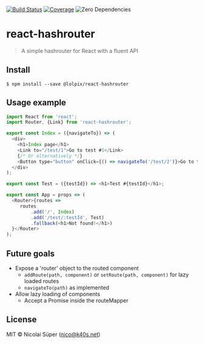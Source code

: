 [![Build Status](https://travis-ci.org/nicolaisueper/react-hashrouter.svg?branch=master)](https://travis-ci.org/nicolaisueper/react-hashrouter)
[![Coverage](https://codecov.io/gh/nicolaisueper/react-hashrouter/branch/master/graph/badge.svg)](https://codecov.io/gh/nicolaisueper/react-hashrouter)
![Zero Dependencies](https://img.shields.io/badge/0-Zero%20Dependencies-green.svg)


# react-hashrouter
> A simple hashrouter for React with a fluent API

## Install
```
$ npm install --save @lolpix/react-hashrouter
```

## Usage example
```javascript
import React from 'react';
import Router, {Link} from 'react-hashrouter';

export const Index = ({navigateTo}) => (
  <div>
    <h1>Index page</h1>
    <Link to="/test/1">Go to test #1</Link>
    {/* Or alternatively */}
    <Button type="button" onClick={() => navigateTo('/test/2')}>Go to test #2</Button>
  </div>
);

export const Test = ({testId}) => <h1>Test #{testId}</h1>;

export const App = props => (
  <Router>{routes =>
     routes
         .add('/', Index)
         .add('/test/:testId', Test)
         .fallback(<h1>Not found!</h1>)
  }</Router>
);
```

## Future goals

- Expose a 'router' object to the routed component
    - `addRoute(path, component)` or `setRoute(path, component)` for lazy loaded routes
    - `navigateTo(path)` as implemented
- Allow lazy loading of components
    - Accept a Promise inside the routeMapper

## License
MIT © Nicolai Süper (nico@k40s.net)
